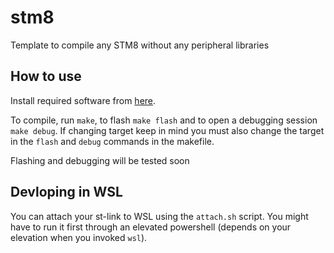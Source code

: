 # stm8
Template to compile any STM8 without any peripheral libraries

## How to use

Install required software from [here](https://www.codementor.io/@hbendali/getting-started-with-stm8-development-tools-on-gnu-linux-zu59yo35x).

To compile, run `make`, to flash `make flash` and to open a debugging session `make debug`.
If changing target keep in mind you must also change the target in the `flash` and `debug` commands in the makefile.

Flashing and debugging will be tested soon

## Devloping in WSL

You can attach your st-link to WSL using the `attach.sh` script. You might have to run it 
first through an elevated powershell (depends on your elevation when you invoked `wsl`).
